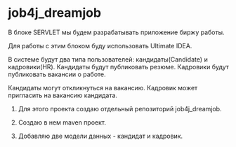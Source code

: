 # job4j_dreamjob
В блоке SERVLET мы будем разрабатывать приложение биржу работы.

Для работы с этим блоком буду использовать Ultimate IDEA.

В системе будут два типа пользователей: кандидаты(Candidate) и кадровики(HR). 
Кандидаты будут публиковать резюме. 
Кадровики будут публиковать вакансии о работе.

Кандидаты могут откликнуться на вакансию. Кадровик может пригласить на вакансию кандидата.

1. Для этого проекта создаю отдельный репозиторий job4j_dreamjob. 

2. Создаю в нем maven проект.

3. Добавляю две модели данных - кандидат и кадровик.
